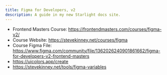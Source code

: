 ```yaml
---
title: Figma for Developers, v2
description: A guide in my new Starlight docs site.
---
```


* Frontend Masters Course: <https://frontendmasters.com/courses/figma-v2/>
* Course Website: <https://stevekinney.net/courses/figma>
* Course Figma File: <https://www.figma.com/community/file/1362026240901861662/figma-for-developers-v2-frontend-masters>
*  <https://uicolors.app/create>
* <https://stevekinney.net/tools/figma-variables>